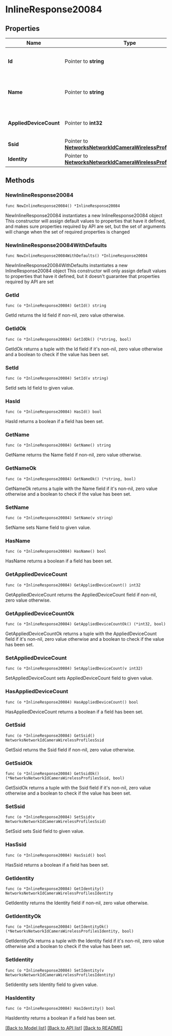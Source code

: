 # InlineResponse20084

## Properties

Name | Type | Description | Notes
------------ | ------------- | ------------- | -------------
**Id** | Pointer to **string** | The ID of the camera wireless profile. | [optional] 
**Name** | Pointer to **string** | The name of the camera wireless profile. | [optional] 
**AppliedDeviceCount** | Pointer to **int32** | The count of the applied devices. | [optional] 
**Ssid** | Pointer to [**NetworksNetworkIdCameraWirelessProfilesSsid**](NetworksNetworkIdCameraWirelessProfilesSsid.md) |  | [optional] 
**Identity** | Pointer to [**NetworksNetworkIdCameraWirelessProfilesIdentity**](NetworksNetworkIdCameraWirelessProfilesIdentity.md) |  | [optional] 

## Methods

### NewInlineResponse20084

`func NewInlineResponse20084() *InlineResponse20084`

NewInlineResponse20084 instantiates a new InlineResponse20084 object
This constructor will assign default values to properties that have it defined,
and makes sure properties required by API are set, but the set of arguments
will change when the set of required properties is changed

### NewInlineResponse20084WithDefaults

`func NewInlineResponse20084WithDefaults() *InlineResponse20084`

NewInlineResponse20084WithDefaults instantiates a new InlineResponse20084 object
This constructor will only assign default values to properties that have it defined,
but it doesn't guarantee that properties required by API are set

### GetId

`func (o *InlineResponse20084) GetId() string`

GetId returns the Id field if non-nil, zero value otherwise.

### GetIdOk

`func (o *InlineResponse20084) GetIdOk() (*string, bool)`

GetIdOk returns a tuple with the Id field if it's non-nil, zero value otherwise
and a boolean to check if the value has been set.

### SetId

`func (o *InlineResponse20084) SetId(v string)`

SetId sets Id field to given value.

### HasId

`func (o *InlineResponse20084) HasId() bool`

HasId returns a boolean if a field has been set.

### GetName

`func (o *InlineResponse20084) GetName() string`

GetName returns the Name field if non-nil, zero value otherwise.

### GetNameOk

`func (o *InlineResponse20084) GetNameOk() (*string, bool)`

GetNameOk returns a tuple with the Name field if it's non-nil, zero value otherwise
and a boolean to check if the value has been set.

### SetName

`func (o *InlineResponse20084) SetName(v string)`

SetName sets Name field to given value.

### HasName

`func (o *InlineResponse20084) HasName() bool`

HasName returns a boolean if a field has been set.

### GetAppliedDeviceCount

`func (o *InlineResponse20084) GetAppliedDeviceCount() int32`

GetAppliedDeviceCount returns the AppliedDeviceCount field if non-nil, zero value otherwise.

### GetAppliedDeviceCountOk

`func (o *InlineResponse20084) GetAppliedDeviceCountOk() (*int32, bool)`

GetAppliedDeviceCountOk returns a tuple with the AppliedDeviceCount field if it's non-nil, zero value otherwise
and a boolean to check if the value has been set.

### SetAppliedDeviceCount

`func (o *InlineResponse20084) SetAppliedDeviceCount(v int32)`

SetAppliedDeviceCount sets AppliedDeviceCount field to given value.

### HasAppliedDeviceCount

`func (o *InlineResponse20084) HasAppliedDeviceCount() bool`

HasAppliedDeviceCount returns a boolean if a field has been set.

### GetSsid

`func (o *InlineResponse20084) GetSsid() NetworksNetworkIdCameraWirelessProfilesSsid`

GetSsid returns the Ssid field if non-nil, zero value otherwise.

### GetSsidOk

`func (o *InlineResponse20084) GetSsidOk() (*NetworksNetworkIdCameraWirelessProfilesSsid, bool)`

GetSsidOk returns a tuple with the Ssid field if it's non-nil, zero value otherwise
and a boolean to check if the value has been set.

### SetSsid

`func (o *InlineResponse20084) SetSsid(v NetworksNetworkIdCameraWirelessProfilesSsid)`

SetSsid sets Ssid field to given value.

### HasSsid

`func (o *InlineResponse20084) HasSsid() bool`

HasSsid returns a boolean if a field has been set.

### GetIdentity

`func (o *InlineResponse20084) GetIdentity() NetworksNetworkIdCameraWirelessProfilesIdentity`

GetIdentity returns the Identity field if non-nil, zero value otherwise.

### GetIdentityOk

`func (o *InlineResponse20084) GetIdentityOk() (*NetworksNetworkIdCameraWirelessProfilesIdentity, bool)`

GetIdentityOk returns a tuple with the Identity field if it's non-nil, zero value otherwise
and a boolean to check if the value has been set.

### SetIdentity

`func (o *InlineResponse20084) SetIdentity(v NetworksNetworkIdCameraWirelessProfilesIdentity)`

SetIdentity sets Identity field to given value.

### HasIdentity

`func (o *InlineResponse20084) HasIdentity() bool`

HasIdentity returns a boolean if a field has been set.


[[Back to Model list]](../README.md#documentation-for-models) [[Back to API list]](../README.md#documentation-for-api-endpoints) [[Back to README]](../README.md)


